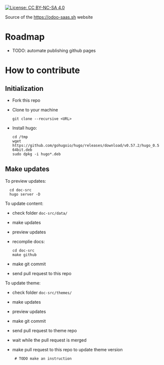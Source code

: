 [![License: CC BY-NC-SA 4.0](https://licensebuttons.net/l/by-nc-sa/4.0/80x15.png)](https://creativecommons.org/licenses/by-nc-sa/4.0/)


Source of the https://odoo-saas.sh website

# Roadmap

* TODO: automate publishing github pages

# How to contribute

## Initialization

* Fork this repo
* Clone to your machine

      git clone --recursive <URL>

* Install hugo:

      cd /tmp
      wget https://github.com/gohugoio/hugo/releases/download/v0.57.2/hugo_0.57.2_Linux-64bit.deb
      sudo dpkg -i hugo*.deb

## Make updates

To preview updates:

      cd doc-src
      hugo server -D

To update content:

* check folder ``doc-src/data/``
* make updates
* preview updates
* recomplie docs:

      cd doc-src
      make github

* make git commit
* send pull request to this repo

To update theme:

* check folder ``doc-src/themes/``
* make updates
* preview updates
* make git commit
* send pull request to theme repo
* wait while the pull request is merged
* make pull request to this repo to update theme version

       # TODO make an instruction
